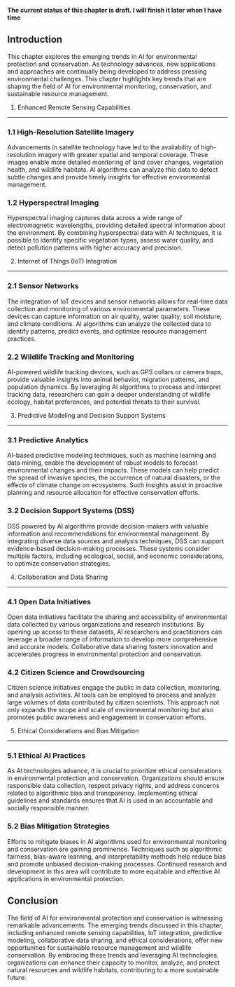 **The current status of this chapter is draft. I will finish it later when I have time**

Introduction
------------

This chapter explores the emerging trends in AI for environmental protection and conservation. As technology advances, new applications and approaches are continually being developed to address pressing environmental challenges. This chapter highlights key trends that are shaping the field of AI for environmental monitoring, conservation, and sustainable resource management.

1. Enhanced Remote Sensing Capabilities
---------------------------------------

### 1.1 High-Resolution Satellite Imagery

Advancements in satellite technology have led to the availability of high-resolution imagery with greater spatial and temporal coverage. These images enable more detailed monitoring of land cover changes, vegetation health, and wildlife habitats. AI algorithms can analyze this data to detect subtle changes and provide timely insights for effective environmental management.

### 1.2 Hyperspectral Imaging

Hyperspectral imaging captures data across a wide range of electromagnetic wavelengths, providing detailed spectral information about the environment. By combining hyperspectral data with AI techniques, it is possible to identify specific vegetation types, assess water quality, and detect pollution patterns with higher accuracy and precision.

2. Internet of Things (IoT) Integration
---------------------------------------

### 2.1 Sensor Networks

The integration of IoT devices and sensor networks allows for real-time data collection and monitoring of various environmental parameters. These devices can capture information on air quality, water quality, soil moisture, and climate conditions. AI algorithms can analyze the collected data to identify patterns, predict events, and optimize resource management practices.

### 2.2 Wildlife Tracking and Monitoring

AI-powered wildlife tracking devices, such as GPS collars or camera traps, provide valuable insights into animal behavior, migration patterns, and population dynamics. By leveraging AI algorithms to process and interpret tracking data, researchers can gain a deeper understanding of wildlife ecology, habitat preferences, and potential threats to their survival.

3. Predictive Modeling and Decision Support Systems
---------------------------------------------------

### 3.1 Predictive Analytics

AI-based predictive modeling techniques, such as machine learning and data mining, enable the development of robust models to forecast environmental changes and their impacts. These models can help predict the spread of invasive species, the occurrence of natural disasters, or the effects of climate change on ecosystems. Such insights assist in proactive planning and resource allocation for effective conservation efforts.

### 3.2 Decision Support Systems (DSS)

DSS powered by AI algorithms provide decision-makers with valuable information and recommendations for environmental management. By integrating diverse data sources and analysis techniques, DSS can support evidence-based decision-making processes. These systems consider multiple factors, including ecological, social, and economic considerations, to optimize conservation strategies.

4. Collaboration and Data Sharing
---------------------------------

### 4.1 Open Data Initiatives

Open data initiatives facilitate the sharing and accessibility of environmental data collected by various organizations and research institutions. By opening up access to these datasets, AI researchers and practitioners can leverage a broader range of information to develop more comprehensive and accurate models. Collaborative data sharing fosters innovation and accelerates progress in environmental protection and conservation.

### 4.2 Citizen Science and Crowdsourcing

Citizen science initiatives engage the public in data collection, monitoring, and analysis activities. AI tools can be employed to process and analyze large volumes of data contributed by citizen scientists. This approach not only expands the scope and scale of environmental monitoring but also promotes public awareness and engagement in conservation efforts.

5. Ethical Considerations and Bias Mitigation
---------------------------------------------

### 5.1 Ethical AI Practices

As AI technologies advance, it is crucial to prioritize ethical considerations in environmental protection and conservation. Organizations should ensure responsible data collection, respect privacy rights, and address concerns related to algorithmic bias and transparency. Implementing ethical guidelines and standards ensures that AI is used in an accountable and socially responsible manner.

### 5.2 Bias Mitigation Strategies

Efforts to mitigate biases in AI algorithms used for environmental monitoring and conservation are gaining prominence. Techniques such as algorithmic fairness, bias-aware learning, and interpretability methods help reduce bias and promote unbiased decision-making processes. Continued research and development in this area will contribute to more equitable and effective AI applications in environmental protection.

Conclusion
----------

The field of AI for environmental protection and conservation is witnessing remarkable advancements. The emerging trends discussed in this chapter, including enhanced remote sensing capabilities, IoT integration, predictive modeling, collaborative data sharing, and ethical considerations, offer new opportunities for sustainable resource management and wildlife conservation. By embracing these trends and leveraging AI technologies, organizations can enhance their capacity to monitor, analyze, and protect natural resources and wildlife habitats, contributing to a more sustainable future.
